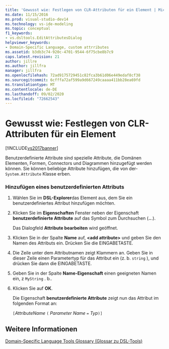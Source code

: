 ```yaml
---
title: 'Gewusst wie: Festlegen von CLR-Attributen für ein Element | Microsoft-Dokumentation'
ms.date: 11/15/2016
ms.prod: visual-studio-dev14
ms.technology: vs-ide-modeling
ms.topic: conceptual
f1_keywords:
- vs.dsltools.EditAttributesDialog
helpviewer_keywords:
- Domain-Specific Language, custom attrributes
ms.assetid: b3db3c74-920c-4701-9544-6f75cbe8b7c9
caps.latest.revision: 21
author: jillre
ms.author: jillfra
manager: jillfra
ms.openlocfilehash: 72ad9175729451c82fca3b61d06e449edaf8cf38
ms.sourcegitcommit: 6cfffa72af599a9d667249caaaa411bb28ea69fd
ms.translationtype: MT
ms.contentlocale: de-DE
ms.lasthandoff: 09/02/2020
ms.locfileid: "72662543"
---
```

# <a name="how-to-set-clr-attributes-on-an-element"></a>Gewusst wie: Festlegen von CLR-Attributen für ein Element
[!INCLUDE[vs2017banner](../includes/vs2017banner.md)]

Benutzerdefinierte Attribute sind spezielle Attribute, die Domänen Elementen, Formen, Connectors und Diagrammen hinzugefügt werden können. Sie können beliebige Attribute hinzufügen, die von der- `System.Attribute` Klasse erben.

### <a name="to-add-a-custom-attribute"></a>Hinzufügen eines benutzerdefinierten Attributs

1. Wählen Sie im **DSL-Explorer**das Element aus, dem Sie ein benutzerdefiniertes Attribut hinzufügen möchten.

2. Klicken Sie im **Eigenschaften** Fenster neben der Eigenschaft **benutzerdefinierte Attribute** auf das Symbol zum Durchsuchen (**..**.).

     Das Dialogfeld **Attribute bearbeiten** wird geöffnet.

3. Klicken Sie in der Spalte **Name** auf, **\<add attribute>** und geben Sie den Namen des Attributs ein. Drücken Sie die EINGABETASTE.

4. Die Zeile unter dem Attributnamen zeigt Klammern an. Geben Sie in dieser Zeile einen Parametertyp für das Attribut ein (z. b. `string` ), und drücken Sie dann die EINGABETASTE.

5. Geben Sie in der Spalte **Name-Eigenschaft** einen geeigneten Namen ein, z `MyString` . b..

6. Klicken Sie auf **OK**.

     Die Eigenschaft **benutzerdefinierte Attribute** zeigt nun das Attribut im folgenden Format an:

     `[`*AttributeName* `(` *Parameter Name* `=` *Typ*`)]`

## <a name="see-also"></a>Weitere Informationen
 [Domain-Specific Language Tools Glossary (Glossar zu DSL-Tools)](https://msdn.microsoft.com/ca5e84cb-a315-465c-be24-76aa3df276aa)
